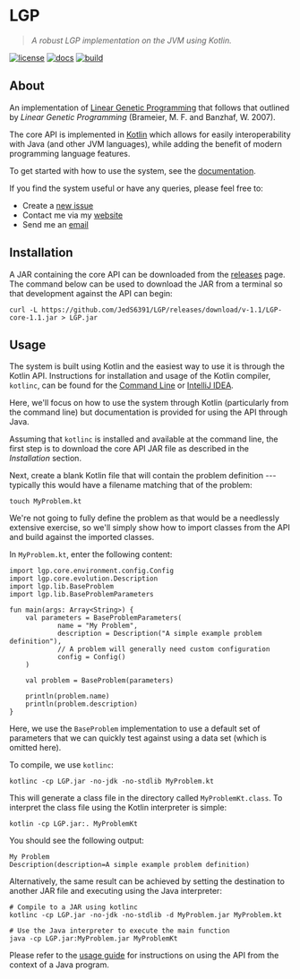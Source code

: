 # LGP

> *A robust LGP implementation on the JVM using Kotlin.*

[![license][license-image]][license-url]
[![docs][docs-image]][docs-url]
[![build][travis-image]][travis-url]

## About

An implementation of [Linear Genetic Programming](https://en.wikipedia.org/wiki/Linear_genetic_programming) that follows that outlined by *Linear Genetic Programming* (Brameier, M. F. and Banzhaf, W. 2007).

The core API is implemented in [Kotlin](https://kotlinlang.org) which allows for easily interoperability with Java (and other JVM languages), while adding the benefit of modern programming language features.

To get started with how to use the system, see the [documentation](http://lgp.readthedocs.io/en/latest/).

If you find the system useful or have any queries, please feel free to:

- Create a [new issue](https://github.com/JedS6391/LGP/issues/new)
- Contact me via my [website](http://www.jedsimson.co.nz/contact)
- Send me an [email](mailto:jed.simson@gmail.com?Subject=LGP)

## Installation

A JAR containing the core API can be downloaded from the [releases](https://github.com/JedS6391/LGP/releases/download/v-1.1/LGP-core-1.1.jar) page. The command below can be used to download the JAR from a terminal so that development against the API can begin:

```
curl -L https://github.com/JedS6391/LGP/releases/download/v-1.1/LGP-core-1.1.jar > LGP.jar
```

## Usage

The system is built using Kotlin and the easiest way to use it is through the Kotlin API. Instructions for installation and usage of the Kotlin compiler, `kotlinc`, can be found for the [Command Line](https://kotlinlang.org/docs/tutorials/command-line.html) or [IntelliJ IDEA](https://kotlinlang.org/docs/tutorials/getting-started.html). 

Here, we'll focus on how to use the system through Kotlin (particularly from the command line) but documentation is provided for using the API through Java.

Assuming that `kotlinc` is installed and available at the command line, the first step is to download the core API JAR file as described in the *Installation* section.

Next, create a blank Kotlin file that will contain the problem definition --- typically this would have a filename matching that of the problem:

```
touch MyProblem.kt
```

We're not going to fully define the problem as that would be a needlessly extensive exercise, so we'll simply show how to import classes from the API and build against the imported classes.

In `MyProblem.kt`, enter the following content:

```
import lgp.core.environment.config.Config
import lgp.core.evolution.Description
import lgp.lib.BaseProblem
import lgp.lib.BaseProblemParameters

fun main(args: Array<String>) {
    val parameters = BaseProblemParameters(
            name = "My Problem",
            description = Description("A simple example problem definition"),
            // A problem will generally need custom configuration
            config = Config()
    )

    val problem = BaseProblem(parameters)

    println(problem.name)
    println(problem.description)
}
```

Here, we use the `BaseProblem` implementation to use a default set of parameters that we can quickly test against using a data set (which is omitted here).

To compile, we use `kotlinc`:

```
kotlinc -cp LGP.jar -no-jdk -no-stdlib MyProblem.kt
```

This will generate a class file in the directory called `MyProblemKt.class`. To interpret the class file using the Kotlin interpreter is simple:

```
kotlin -cp LGP.jar:. MyProblemKt
```

You should see the following output:

```
My Problem
Description(description=A simple example problem definition)
```

Alternatively, the same result can be achieved by setting the destination to another JAR file and executing using the Java interpreter:

```
# Compile to a JAR using kotlinc 
kotlinc -cp LGP.jar -no-jdk -no-stdlib -d MyProblem.jar MyProblem.kt

# Use the Java interpreter to execute the main function
java -cp LGP.jar:MyProblem.jar MyProblemKt
```

Please refer to the [usage guide](http://lgp.readthedocs.io/en/latest/guide/usage.html#with-java) for instructions on using the API from the context of a Java program.

[license-image]: https://img.shields.io/github/license/mashape/apistatus.svg?style=flat
[license-url]: https://github.com/JedS6391/LGP/blob/master/LICENSE
[docs-image]: https://readthedocs.org/projects/lgp/badge/?version=stable&style=flat
[docs-url]: http://lgp.readthedocs.io/en/latest/
[travis-image]: https://img.shields.io/travis/JedS6391/LGP/master.svg?style=flat
[travis-url]: https://travis-ci.org/JedS6391/LGP
